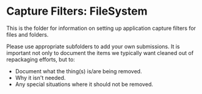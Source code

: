 # Capture Filters: FileSystem

This is the folder for information on setting up application capture filters for files and folders.

Please use appropriate subfolders to add your own submissions.  It is important not only to document the items we typically want cleaned out of repackaging efforts, but to:

* Document what the thing(s) is/are being removed.
* Why it isn't needed.
* Any special situations where it should not be removed.



